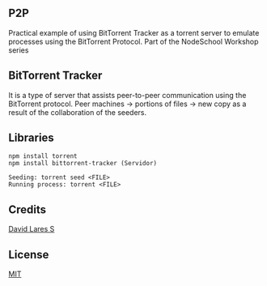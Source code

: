 ## P2P

Practical example of using BitTorrent Tracker as a torrent server to emulate processes using the BitTorrent Protocol.
Part of the NodeSchool Workshop series

## BitTorrent Tracker

It is a type of server that assists peer-to-peer communication using the BitTorrent protocol.
Peer machines -> portions of files -> new copy as a result of the collaboration of the seeders.

## Libraries
	
	npm install torrent
	npm install bittorrent-tracker (Servidor)

	Seeding: torrent seed <FILE>
	Running process: torrent <FILE>

## Credits
[David Lares S](https://davidlares.com)

## License
[MIT](https://opensource.org/licenses/MIT)
